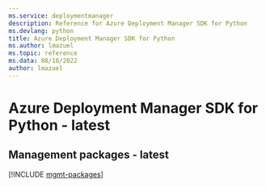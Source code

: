 ```yaml
---
ms.service: deploymentmanager
description: Reference for Azure Deployment Manager SDK for Python
ms.devlang: python
title: Azure Deployment Manager SDK for Python
ms.author: lmazuel
ms.topic: reference
ms.data: 08/18/2022
author: lmazuel
---
```

# Azure Deployment Manager SDK for Python - latest

## Management packages - latest
[!INCLUDE [mgmt-packages](deployment-manager-mgmt-index.md)]